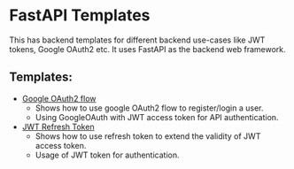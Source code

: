 # FastAPI Templates
This has backend templates for different backend use-cases like JWT tokens, Google OAuth2 etc. It uses FastAPI as the backend web framework.

## Templates:
- [Google OAuth2 flow](./google_oauth/)
  - Shows how to use google OAuth2 flow to register/login a user.
  - Using GoogleOAuth with JWT access token for API authentication.
- [JWT Refresh Token](./google_oauth/)
    - Shows how to use refresh token to extend the validity of JWT access token.
    - Usage of JWT token for authentication.
